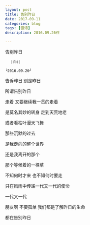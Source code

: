 ```yaml
---
layout: post
title: 告别昨日
date: 2017-09-11
categories: blog
tags: [骚诗]
description: 2016.09.26作

---
```


   
   告别昨日
      
      ｜FH｜
   
    ╰2016.09.26╯
  
  告诉昨日 别是昨日
  
  所谓告别昨日
  
  走着 又要继续我一贯的走着
  
  是莫名其妙的转身 走到天荒地老
  
  或者看枯叶漫天飞舞
  
  那些沉默的过去
  
  是我走向的整个世界
  
  还是我离开的那个
  
  那个等候着的一棵草
  
  不知何时才来 也不知何时要走
  
  只在风雨中传递一代又一代的使命
  
  一代又一代
 
  朋友啊 不要孤单 我们都是了解昨日的生命
  
  都在告别昨日
  
  
